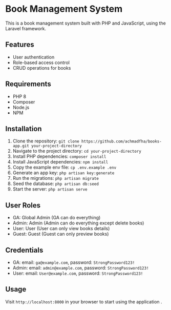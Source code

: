 # Book Management System

This is a book management system built with PHP and JavaScript, using the Laravel framework.

## Features

- User authentication
- Role-based access control
- CRUD operations for books

## Requirements

- PHP 8
- Composer
- Node.js
- NPM

## Installation

1. Clone the repository: `git clone https://github.com/achmadfha/books-app.git your-project-directory`
2. Navigate to the project directory: `cd your-project-directory`
3. Install PHP dependencies: `composer install`
4. Install JavaScript dependencies: `npm install`
5. Copy the example env file: `cp .env.example .env`
6. Generate an app key: `php artisan key:generate`
7. Run the migrations: `php artisan migrate`
8. Seed the database: `php artisan db:seed`
9. Start the server: `php artisan serve`

## User Roles

- GA: Global Admin (GA can do everything)
- Admin: Admin (Admin can do everything except delete books)
- User: User (User can only view books details)
- Guest: Guest (Guest can only preview books)

## Credentials

- GA: email: `ga@example.com`, password: `StrongPassword123!`
- Admin: email: `admin@example.com`, password: `StrongPassword123!`
- User: email: `User@example.com`, password: `StrongPassword123!`

## Usage

Visit `http://localhost:8000` in your browser to start using the application .
